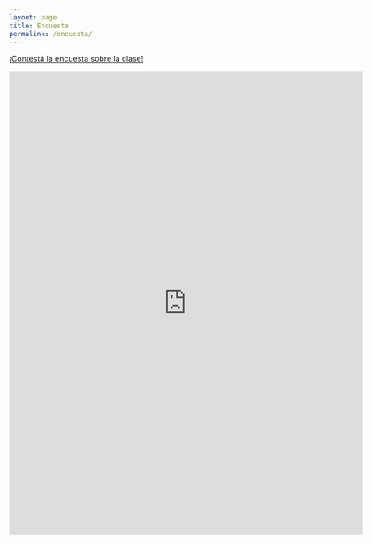 ```yaml
---
layout: page
title: Encuesta
permalink: /encuesta/
---
```


[¡Contestá la encuesta sobre la clase!](https://drive.google.com/open?id=1-joZXvsomVhNkJ3TguAPOCwmg_Tp3ofWMu4cDDT30GM)



<iframe src="https://docs.google.com/forms/d/e/1FAIpQLSdX_YpazohlonutVztWMt-H5XMeKoo_l1WX0ZFfox1w0xEBLw/viewform?embedded=true" width="640" height="839" frameborder="0" marginheight="0" marginwidth="0">Cargando...</iframe>
